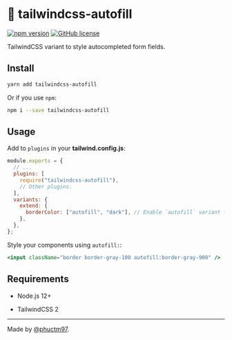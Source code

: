 # 🎨 tailwindcss-autofill

[![npm version][npm badge]][npm url]
[![GitHub license][license badge]][license url]

TailwindCSS variant to style autocompleted form fields.

## Install

```bash
yarn add tailwindcss-autofill
```

Or if you use `npm`:

```bash
npm i --save tailwindcss-autofill
```

## Usage

Add to `plugins` in your **tailwind.config.js**:

```js
module.exports = {
  // ...
  plugins: [
    require("tailwindcss-autofill"),
    // Other plugins.
  ],
  variants: {
    extend: {
      borderColor: ["autofill", "dark"], // Enable `autofill` variant for plugins you want.
    },
  },
};
```

Style your components using `autofill:`:

```jsx
<input className="border border-gray-100 autofill:border-gray-900" />
```

## Requirements

- Node.js 12+

- TailwindCSS 2

---

Made by [@phuctm97].

<!-- Badges -->

[npm badge]: https://img.shields.io/npm/v/tailwindcss-autofill?logo=npm
[license badge]: https://img.shields.io/github/license/phuctm97/tailwindcss-autofill
[npm url]: https://www.npmjs.com/package/tailwindcss-autofill
[license url]: /LICENSE

<!-- Links -->

[@phuctm97]: https://phuctm97.com

